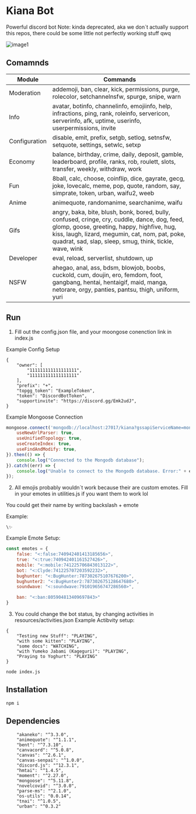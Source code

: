 # Kiana Bot
 Powerful discord bot
 Note: kinda deprecated, aka we don´t actually support this repos, there could be some little not perfectly working stuff qwq

 ![image1](https://cdn.discordapp.com/attachments/753474862693089300/807617649823055882/unknown.png)


## Comamnds
| Module        | Commands       
| ----------- |----------------------| 
| Moderation     | addemoji, ban, clear, kick, permissions, purge, rolecolor, setchannelnsfw, spurge, snipe, warn |
| Info     | avatar, botinfo, channelinfo, emojiinfo, help, infractions, ping, rank, roleinfo, servericon, serverinfo, afk, uptime, userinfo, userpermissions, invite      | 
| Configuration | disable, emit, prefix, setgb, setlog, setnsfw, setquote, settings, setwlc, setxp      |
| Economy     | balance, birthday, crime, daily, deposit, gamble, leaderboard, profile, ranks, rob, roulett, slots, transfer, weekly, withdraw, work      | 
| Fun     | 8ball, calc, choose, coinflip, dice, gayrate, gecg, joke, lovecalc, meme, pop, quote, random, say, simprate, token, urban, waifu2, weeb      | 
| Anime     | animequote, randomanime, searchanime, waifu      | 
| Gifs     | angry, baka, bite, blush, bonk, bored, bully, confused, cringe, cry, cuddle, dance, dog, feed, glomp, goose, greeting, happy, highfive, hug, kiss, laugh, lizard, megumin, cat, nom, pat, poke, quadrat, sad, slap, sleep, smug, think, tickle, wave, wink      | 
| Developer     | eval, reload, serverlist, shutdown, up      | 
| NSFW     | ahegao, anal, ass, bdsm, blowjob, boobs, cuckold, cum, doujin, ero, femdom, foot, gangbang, hentai, hentaigif, maid, manga, netorare, orgy, panties, pantsu, thigh, uniform, yuri      | 

## Run
1. Fill out the config.json file, and your moongose conenction link in index.js

Example Config Setup

```
{
    "owner": [
        "111111111111111111",
        "111111111111111111"
    ],
    "prefix": "+",
    "topgg_token": "ExampleToken",
    "token": "DiscordBotToken",
    "supportinvite": "https://discord.gg/Emk2udJ",
}
```

Example Mongoose Connection

```Javascript
mongoose.connect('mongodb://localhost:27017/kiana?gssapiServiceName=mongodb', {
    useNewUrlParser: true,
    useUnifiedTopology: true,
    useCreateIndex: true,
    useFindAndModify: true,
}).then(() => {
    console.log("Connected to the Mongodb database");
}).catch((err) => {
    console.log("Unable to connect to the Mongodb database. Error:" + err, "error");
});

```
2. All emojis probably wouldn´t work because their are custom emotes. Fill in your emotes in utilities.js if you want them to work lol

You could get their name by writing backslash + emote 

Example:
```
\✨
```

Example Emote Setup:

```Javascript
const emotes = {
    false: "<:false:740942401413185656>",
    true: "<:true:740942401161527426>",
    mobile: "<:mobile:741225706843013122>",
    bot: "<:Clyde:741225707203592232>",
    bughunter: "<:BugHunter:787302675107676200>",
    bughunter2: "<:BugHunter2:787302675128647680>",
    soundwave: "<:soundwave:791019656747286560>",

    ban: "<:ban:805904813409697843>"
}
```

3. You could change the bot status, by changing activities in resources/activities.json
Example Actibvity setup:

```
{
    "Testing new Stuff": "PLAYING",
    "with some kitten": "PLAYING",
    "some docs": "WATCHING",
    "with Yumeko Jabami (Kageguri)": "PLAYING",
    "Praying to Yoghurt": "PLAYING"
}
```

```
node index.js
```

## Installation
```
npm i
```
## Dependencies
        "akaneko": "^3.3.0",
        "animequote": "^1.1.1",
        "bent": "^7.3.10",
        "canvacord": "^5.0.8",
        "canvas": "^2.6.1",
        "canvas-senpai": "^1.0.0",
        "discord.js": "^12.3.1",
        "hmtai": "^1.4.5",
        "moment": "^2.27.0",
        "mongoose": "^5.11.8",
        "novelcovid": "^3.0.0",
        "parse-ms": "^2.1.0",
        "os-utils": "0.0.14",
        "tnai": "^1.0.5",
        "urban": "^0.3.2"